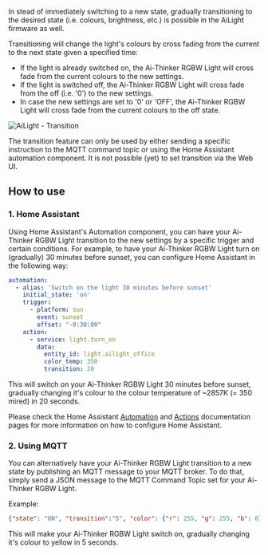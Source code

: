 In stead of immediately switching to a new state, gradually transitioning to the desired state (i.e. colours, brightness, etc.) is possible in the AiLight firmware as well.

Transitioning will change the light's colours by cross fading from the current to the next state given a specified time:

- If the light is already switched on, the Ai-Thinker RGBW Light will cross fade from the current colours to the new settings.
- If the light is switched off, the Ai-Thinker RGBW Light will cross fade from the off (i.e. '0') to the new settings.
- In case the new settings are set to '0' or 'OFF', the Ai-Thinker RGBW Light will cross fade from the current colours to the off state.

![AiLight - Transition](images/ailight_trans.png)

The transition feature can only be used by either sending a specific instruction to the MQTT command topic or using the Home Assistant automation component. It is not possible (yet) to set transition via the Web UI.

## How to use

### 1. Home Assistant
Using Home Assistant's Automation component, you can have your Ai-Thinker RGBW Light transition to the new settings by a specific trigger and certain conditions. For example, to have your Ai-Thinker RGBW Light turn on (gradually) 30 minutes before sunset, you can configure Home Assistant in the following way:

``` YAML
automation:
  - alias: 'Switch on the light 30 minutes before sunset'
    initial_state: 'on'
    trigger:
      - platform: sun
        event: sunset
        offset: "-0:30:00"
    action:
      - service: light.turn_on
        data:
          entity_id: light.ailight_office
          color_temp: 350
          transition: 20
```
This will switch on your Ai-Thinker RGBW Light 30 minutes before sunset, gradually changing it's colour to the colour temperature of ~2857K (= 350 mired) in 20 seconds.

Please check the Home Assistant [Automation](https://home-assistant.io/getting-started/automation/) and [Actions](https://home-assistant.io/docs/automation/action/) documentation pages for more information on how to configure Home Assistant.

### 2. Using MQTT
You can alternatively have your Ai-Thinker RGBW Light transition to a new state by publishing an MQTT message to your MQTT broker. To do that, simply send a JSON message to the MQTT Command Topic set for your Ai-Thinker RGBW Light.

Example:
``` JSON
{"state": "ON", "transition":"5", "color": {"r": 255, "g": 255, "b": 0}}
```

This will make your Ai-Thinker RGBW Light switch on, gradually changing it's colour to yellow in 5 seconds.
